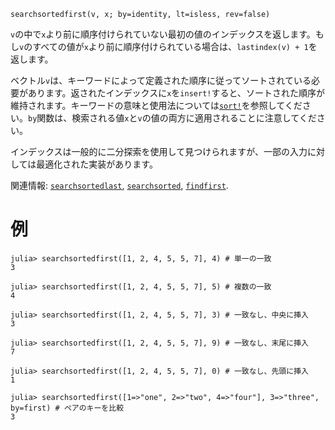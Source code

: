 ```
searchsortedfirst(v, x; by=identity, lt=isless, rev=false)
```

`v`の中で`x`より前に順序付けられていない最初の値のインデックスを返します。もし`v`のすべての値が`x`より前に順序付けられている場合は、`lastindex(v) + 1`を返します。

ベクトル`v`は、キーワードによって定義された順序に従ってソートされている必要があります。返されたインデックスに`x`を`insert!`すると、ソートされた順序が維持されます。キーワードの意味と使用法については[`sort!`](@ref)を参照してください。`by`関数は、検索される値`x`と`v`の値の両方に適用されることに注意してください。

インデックスは一般的に二分探索を使用して見つけられますが、一部の入力に対しては最適化された実装があります。

関連情報: [`searchsortedlast`](@ref), [`searchsorted`](@ref), [`findfirst`](@ref).

# 例

```jldoctest
julia> searchsortedfirst([1, 2, 4, 5, 5, 7], 4) # 単一の一致
3

julia> searchsortedfirst([1, 2, 4, 5, 5, 7], 5) # 複数の一致
4

julia> searchsortedfirst([1, 2, 4, 5, 5, 7], 3) # 一致なし、中央に挿入
3

julia> searchsortedfirst([1, 2, 4, 5, 5, 7], 9) # 一致なし、末尾に挿入
7

julia> searchsortedfirst([1, 2, 4, 5, 5, 7], 0) # 一致なし、先頭に挿入
1

julia> searchsortedfirst([1=>"one", 2=>"two", 4=>"four"], 3=>"three", by=first) # ペアのキーを比較
3
```
